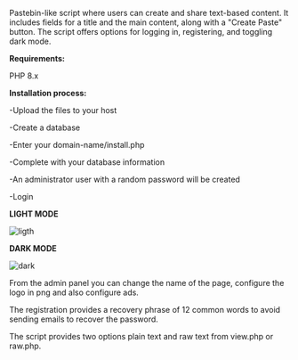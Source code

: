 Pastebin-like script where users can create and share text-based content. It includes fields for a title and the main content, along with a "Create Paste" button. The script offers options for logging in, registering, and toggling dark mode.

**Requirements:**

PHP 8.x

**Installation process:**

-Upload the files to your host

-Create a database

-Enter your domain-name/install.php

-Complete with your database information

-An administrator user with a random password will be created

-Login

**LIGHT MODE**

![ligth](https://github.com/user-attachments/assets/1ed6e323-b9af-4c39-9ff1-0651d60f718b)

**DARK MODE**

![dark](https://github.com/user-attachments/assets/2e17cb61-2de4-4903-9ac0-1ee27c626e0c)

From the admin panel you can change the name of the page, configure the logo in png and also configure ads.

The registration provides a recovery phrase of 12 common words to avoid sending emails to recover the password.

The script provides two options plain text and raw text from view.php or raw.php.


